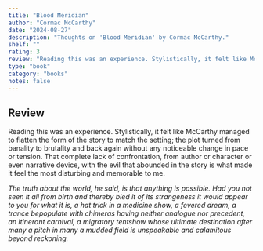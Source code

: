 ```yaml
---
title: "Blood Meridian"
author: "Cormac McCarthy"
date: "2024-08-27"
description: "Thoughts on 'Blood Meridian' by Cormac McCarthy."
shelf: ""
rating: 3
review: "Reading this was an experience. Stylistically, it felt like McCarthy managed to flatten the form of the story to match the setting; the plot turned from banality to brutality and back again without any noticeable change in pace or tension. That complete lack of confrontation, from author or character or even narrative device, with the evil that abounded in the story is what made it feel the most disturbing and memorable to me.<br/><br/><i>The truth about the world, he said, is that anything is possible. Had you not seen it all from birth and thereby bled it of its strangeness it would appear to you for what it is, a hat trick in a medicine show, a fevered dream, a trance bepopulate with chimeras having neither analogue nor precedent, an itinerant carnival, a migratory tentshow whose ultimate destination after many a pitch in many a mudded field is unspeakable and calamitous beyond reckoning.</i>"
type: "book"
category: "books"
notes: false
---
```


## Review

Reading this was an experience. Stylistically, it felt like McCarthy managed to flatten the form of the story to match the setting; the plot turned from banality to brutality and back again without any noticeable change in pace or tension. That complete lack of confrontation, from author or character or even narrative device, with the evil that abounded in the story is what made it feel the most disturbing and memorable to me.

_The truth about the world, he said, is that anything is possible. Had you not seen it all from birth and thereby bled it of its strangeness it would appear to you for what it is, a hat trick in a medicine show, a fevered dream, a trance bepopulate with chimeras having neither analogue nor precedent, an itinerant carnival, a migratory tentshow whose ultimate destination after many a pitch in many a mudded field is unspeakable and calamitous beyond reckoning._
